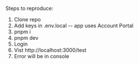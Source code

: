 Steps to reproduce:

1. Clone repo
2. Add keys in .env.local -- app uses Account Portal
3. pnpm i 
4. pnpm dev
5. Login
6. Vist http://localhost:3000/test
7. Error will be in console


